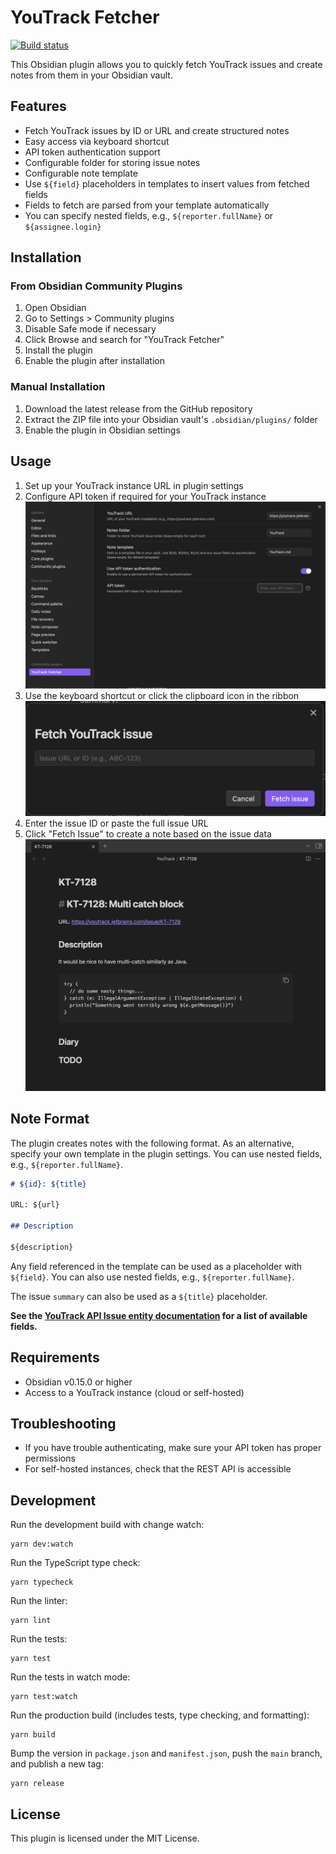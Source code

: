 # YouTrack Fetcher

[![Build status](https://github.com/forketyfork/obsidian-youtrack-fetcher/actions/workflows/build.yml/badge.svg)](https://github.com/forketyfork/obsidian-youtrack-fetcher/actions/workflows/build.yml)

This Obsidian plugin allows you to quickly fetch YouTrack issues and create notes from them in your Obsidian vault.

## Features

- Fetch YouTrack issues by ID or URL and create structured notes
- Easy access via keyboard shortcut
- API token authentication support
- Configurable folder for storing issue notes
- Configurable note template
- Use `${field}` placeholders in templates to insert values from fetched fields
- Fields to fetch are parsed from your template automatically
- You can specify nested fields, e.g., `${reporter.fullName}` or `${assignee.login}`

## Installation

### From Obsidian Community Plugins

1. Open Obsidian
2. Go to Settings > Community plugins
3. Disable Safe mode if necessary
4. Click Browse and search for "YouTrack Fetcher"
5. Install the plugin
6. Enable the plugin after installation

### Manual Installation

1. Download the latest release from the GitHub repository
2. Extract the ZIP file into your Obsidian vault's `.obsidian/plugins/` folder
3. Enable the plugin in Obsidian settings

## Usage

1. Set up your YouTrack instance URL in plugin settings
2. Configure API token if required for your YouTrack instance
   ![plugin settings](images/settings.png "Plugin Settings")
3. Use the keyboard shortcut or click the clipboard icon in the ribbon
   ![fetch issue window](images/modal.png "Fetch Issue Window")
4. Enter the issue ID or paste the full issue URL
5. Click "Fetch Issue" to create a note based on the issue data
   ![fetched issue](images/fetched.png "Fetched Issue")

## Note Format

The plugin creates notes with the following format. As an alternative, specify your own template in the plugin settings. You can use nested fields, e.g., `${reporter.fullName}`.

```markdown
# ${id}: ${title}

URL: ${url}

## Description

${description}
```

Any field referenced in the template can be used as a placeholder with `${field}`. You can also use nested fields, e.g., `${reporter.fullName}`.

The issue `summary` can also be used as a `${title}` placeholder.

**See the [YouTrack API Issue entity documentation](https://www.jetbrains.com/help/youtrack/devportal/api-entity-Issue.html) for a list of available fields.**

## Requirements

- Obsidian v0.15.0 or higher
- Access to a YouTrack instance (cloud or self-hosted)

## Troubleshooting

- If you have trouble authenticating, make sure your API token has proper permissions
- For self-hosted instances, check that the REST API is accessible

## Development

Run the development build with change watch:

```shell
yarn dev:watch
```

Run the TypeScript type check:

```shell
yarn typecheck
```

Run the linter:

```shell
yarn lint
```

Run the tests:

```shell
yarn test
```

Run the tests in watch mode:

```shell
yarn test:watch
```

Run the production build (includes tests, type checking, and formatting):

```shell
yarn build
```

Bump the version in `package.json` and `manifest.json`, push the `main` branch,
and publish a new tag:

```shell
yarn release
```

## License

This plugin is licensed under the MIT License.
